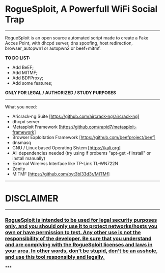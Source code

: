 <h1>RogueSploit, A Powerfull WiFi Social Trap</h1>

***
RogueSploit is an open source automated script made to create a Fake Acces Point, with dhcpd server, dns spoofing, host redirection, browser_autopwn1 or autopwn2 or beef+mitmf.<br />

<b>TO DO LIST:</b>
- Add BeEF;
- Add MITMF;
- Add BDFProxy;
- Add some features;

<b>ONLY FOR LEGAL / AUTHORIZED / STUDY PURPOSES</b>

***

What you need:
- Aricrack-ng Suite [https://github.com/aircrack-ng/aircrack-ng]<br />
- dhcpd server<br />
- Metasploit Framework [https://github.com/rapid7/metasploit-framework]<br />
- Browser Exploitation Framework [https://github.com/beefproject/beef]<br />
- dnsmasq<br />
- GNU / Linux based Operating Sistem [https://kali.org]<br />
- All dependencies needed (try using if probems "apt-get -f install" or install manually)<br />
- External Wireless Interface like TP-Link TL-WN722N<br />
- Zenity<br />
- MITMF [https://github.com/byt3bl33d3r/MITMf]

***

<h1> DISCLAIMER </h1>

***
<h3><b><u>RogueSploit is intended to be used for legal security purposes only, and you should only use it to protect networks/hosts you own or have permission to test. Any other use is not the responsibility of the developer. Be sure that you understand and are complying with the RogueSploit licenses and laws in your area. In other words, don't be stupid, don't be an asshole, and use this tool responsibly and legally.</u></b></h3>
***

